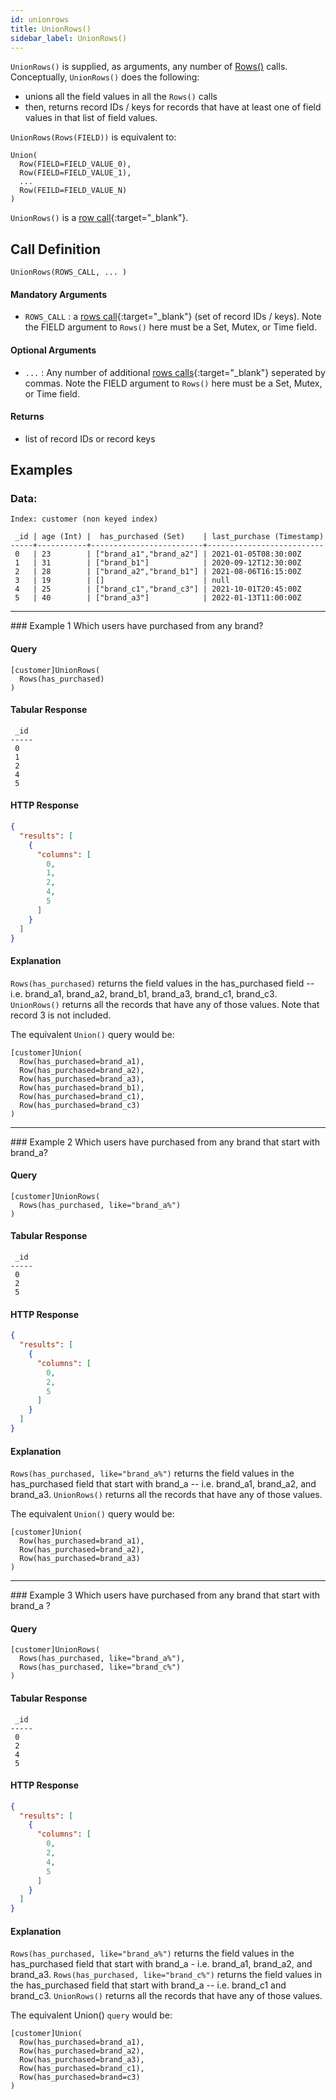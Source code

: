 ```yaml
---
id: unionrows
title: UnionRows()
sidebar_label: UnionRows()
---
```


`UnionRows()` is supplied, as arguments, any number of [Rows()](/pql-guide/read/rows) calls. Conceptually, `UnionRows()` does the following:
- unions all the field values in all the `Rows()` calls
- then, returns record IDs / keys for records that have at least one of field values in that list of field values.

`UnionRows(Rows(FIELD))` is equivalent to:

```
Union(
  Row(FIELD=FIELD_VALUE_0),
  Row(FIELD=FIELD_VALUE_1),
  ...
  Row(FEILD=FIELD_VALUE_N)
)
```

`UnionRows()` is a [row call](/pql-guide/pql-introduction#row-calls){:target="_blank"}.

## Call Definition

```
UnionRows(ROWS_CALL, ... )
```

#### Mandatory Arguments
- `ROWS_CALL` : a [rows call](/pql-guide/pql-introduction#rows-calls){:target="_blank"} (set of record IDs / keys). Note the FIELD argument to `Rows()` here must be a Set, Mutex, or Time field.

#### Optional Arguments
- `...` : Any number of additional [rows calls](/pql-guide/pql-introduction#rows-calls){:target="_blank"} seperated by commas. Note the FIELD argument to `Rows()` here must be a Set, Mutex, or Time field.

#### Returns
- list of record IDs or record keys

## Examples

### Data:
```
Index: customer (non keyed index)

 _id | age (Int) |  has_purchased (Set)    | last_purchase (Timestamp)
-----+-----------+-------------------------+--------------------------
 0   | 23        | ["brand_a1","brand_a2"] | 2021-01-05T08:30:00Z
 1   | 31        | ["brand_b1"]            | 2020-09-12T12:30:00Z
 2   | 28        | ["brand_a2","brand_b1"] | 2021-08-06T16:15:00Z
 3   | 19        | []                      | null
 4   | 25        | ["brand_c1","brand_c3"] | 2021-10-01T20:45:00Z
 5   | 40        | ["brand_a3"]            | 2022-01-13T11:00:00Z
```
<hr>
### Example 1
Which users have purchased from any brand?

#### Query
```
[customer]UnionRows(
  Rows(has_purchased)
)
```

#### Tabular Response
```
 _id
-----
 0
 1
 2
 4
 5
```
#### HTTP Response
```json
{
  "results": [
    {
      "columns": [
        0,
        1,
        2,
        4,
        5
      ]
    }
  ]
}
```
#### Explanation
`Rows(has_purchased)` returns the field values in the has_purchased field -- i.e. brand_a1, brand_a2, brand_b1, brand_a3, brand_c1, brand_c3. `UnionRows()` returns all the records that have any of those values. Note that record 3 is not included.

The equivalent `Union()` query would be:
```
[customer]Union(
  Row(has_purchased=brand_a1),
  Row(has_purchased=brand_a2),
  Row(has_purchased=brand_a3),
  Row(has_purchased=brand_b1),
  Row(has_purchased=brand_c1),
  Row(has_purchased=brand_c3)
)
```
<hr>
### Example 2
Which users have purchased from any brand that start with brand_a?

#### Query
```
[customer]UnionRows(
  Rows(has_purchased, like="brand_a%")
)
```

#### Tabular Response
```
 _id
-----
 0
 2
 5
```
#### HTTP Response
```json
{
  "results": [
    {
      "columns": [
        0,
        2,
        5
      ]
    }
  ]
}
```
#### Explanation
`Rows(has_purchased, like="brand_a%")` returns the field values in the has_purchased field that start with brand_a -- i.e. brand_a1, brand_a2, and brand_a3. `UnionRows()` returns all the records that have any of those values.

The equivalent `Union()` query would be:
```
[customer]Union(
  Row(has_purchased=brand_a1),
  Row(has_purchased=brand_a2),
  Row(has_purchased=brand_a3)
)
```
<hr>
### Example 3
Which users have purchased from any brand that start with brand_a ?

#### Query
```
[customer]UnionRows(
  Rows(has_purchased, like="brand_a%"),
  Rows(has_purchased, like="brand_c%")
)
```

#### Tabular Response
```
 _id
-----
 0
 2
 4
 5
```
#### HTTP Response
```json
{
  "results": [
    {
      "columns": [
        0,
        2,
        4,
        5
      ]
    }
  ]
}
```
#### Explanation
`Rows(has_purchased, like="brand_a%")` returns the field values in the has_purchased field that start with brand_a - i.e.  brand_a1, brand_a2, and brand_a3. `Rows(has_purchased, like="brand_c%")` returns the field values in the has_purchased field that start with brand_a -- i.e. brand_c1 and brand_c3. `UnionRows()` returns all the records that have any of those values.

The equivalent Union() `query` would be:
```
[customer]Union(
  Row(has_purchased=brand_a1),
  Row(has_purchased=brand_a2),
  Row(has_purchased=brand_a3),
  Row(has_purchased=brand_c1),
  Row(has_purchased=brand=c3)
)
```
